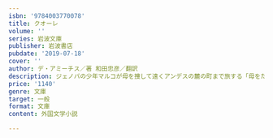 ```yaml
---
isbn: '9784003770078'
title: クオーレ
volume: ''
series: 岩波文庫
publisher: 岩波書店
pubdate: '2019-07-18'
cover: ''
author: デ・アミーチス／著 和田忠彦／翻訳
description: ジェノバの少年マルコが母を捜して遠くアンデスの麓の町まで旅する「母をたずねて三千里」の原作を収録．
price: '1140'
genre: 文庫
target: 一般
format: 文庫
content: 外国文学小説

---
```

